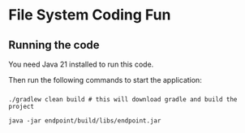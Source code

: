 # File System Coding Fun

## Running the code
You need Java 21 installed to run this code.

Then run the following commands to start the application:
### 
```shell
./gradlew clean build # this will download gradle and build the project

java -jar endpoint/build/libs/endpoint.jar
```
